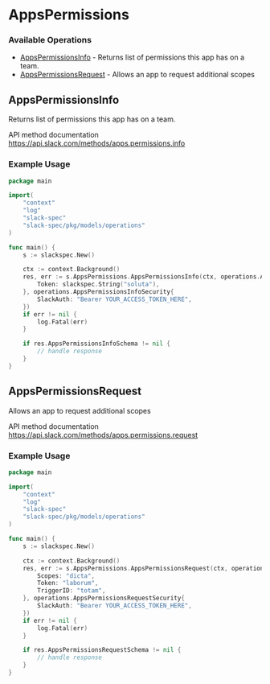 # AppsPermissions

### Available Operations

* [AppsPermissionsInfo](#appspermissionsinfo) - Returns list of permissions this app has on a team.
* [AppsPermissionsRequest](#appspermissionsrequest) - Allows an app to request additional scopes

## AppsPermissionsInfo

Returns list of permissions this app has on a team.

API method documentation
<https://api.slack.com/methods/apps.permissions.info>

### Example Usage

```go
package main

import(
	"context"
	"log"
	"slack-spec"
	"slack-spec/pkg/models/operations"
)

func main() {
    s := slackspec.New()

    ctx := context.Background()
    res, err := s.AppsPermissions.AppsPermissionsInfo(ctx, operations.AppsPermissionsInfoRequest{
        Token: slackspec.String("soluta"),
    }, operations.AppsPermissionsInfoSecurity{
        SlackAuth: "Bearer YOUR_ACCESS_TOKEN_HERE",
    })
    if err != nil {
        log.Fatal(err)
    }

    if res.AppsPermissionsInfoSchema != nil {
        // handle response
    }
}
```

## AppsPermissionsRequest

Allows an app to request additional scopes

API method documentation
<https://api.slack.com/methods/apps.permissions.request>

### Example Usage

```go
package main

import(
	"context"
	"log"
	"slack-spec"
	"slack-spec/pkg/models/operations"
)

func main() {
    s := slackspec.New()

    ctx := context.Background()
    res, err := s.AppsPermissions.AppsPermissionsRequest(ctx, operations.AppsPermissionsRequestRequest{
        Scopes: "dicta",
        Token: "laborum",
        TriggerID: "totam",
    }, operations.AppsPermissionsRequestSecurity{
        SlackAuth: "Bearer YOUR_ACCESS_TOKEN_HERE",
    })
    if err != nil {
        log.Fatal(err)
    }

    if res.AppsPermissionsRequestSchema != nil {
        // handle response
    }
}
```
